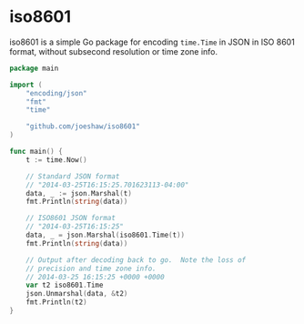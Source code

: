 # iso8601 #

iso8601 is a simple Go package for encoding `time.Time` in JSON in ISO
8601 format, without subsecond resolution or time zone info.

```go
package main

import (
	"encoding/json"
	"fmt"
	"time"

	"github.com/joeshaw/iso8601"
)

func main() {
	t := time.Now()

	// Standard JSON format
	// "2014-03-25T16:15:25.701623113-04:00"
	data, _ := json.Marshal(t)
	fmt.Println(string(data))

	// ISO8601 JSON format
	// "2014-03-25T16:15:25"
	data, _ = json.Marshal(iso8601.Time(t))
	fmt.Println(string(data))

	// Output after decoding back to go.  Note the loss of
	// precision and time zone info.
	// 2014-03-25 16:15:25 +0000 +0000
	var t2 iso8601.Time
	json.Unmarshal(data, &t2)
	fmt.Println(t2)
}
```
